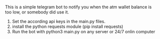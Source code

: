 This is a simple telegram bot to notify you when the atm wallet balance is too low, or somebody did use it.

1. Set the according api keys in the main.py files.
2. install the python requests module (pip install requests)
3. Run the bot with python3 main.py on any server or 24/7 onlin computer
